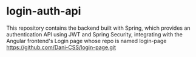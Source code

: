 # login-auth-api
This repository contains the backend built with Spring, which provides an authentication API using JWT and Spring Security, integrating with the Angular frontend's Login page whose repo is named login-page https://github.com/Dani-CSS/login-page.git 
